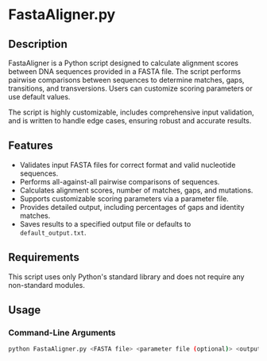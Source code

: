 # FastaAligner.py

## Description

FastaAligner is a Python script designed to calculate alignment scores between DNA sequences provided in a FASTA file. The script performs pairwise comparisons between sequences to determine matches, gaps, transitions, and transversions. Users can customize scoring parameters or use default values.

The script is highly customizable, includes comprehensive input validation, and is written to handle edge cases, ensuring robust and accurate results.

## Features

- Validates input FASTA files for correct format and valid nucleotide sequences.
- Performs all-against-all pairwise comparisons of sequences.
- Calculates alignment scores, number of matches, gaps, and mutations.
- Supports customizable scoring parameters via a parameter file.
- Provides detailed output, including percentages of gaps and identity matches.
- Saves results to a specified output file or defaults to `default_output.txt`.

## Requirements

This script uses only Python's standard library and does not require any non-standard modules.

## Usage

### Command-Line Arguments

```bash
python FastaAligner.py <FASTA file> <parameter file (optional)> <output file (optional)>
